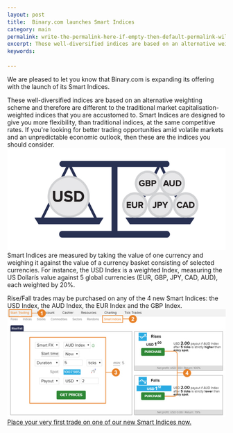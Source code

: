 ```yaml
---
layout: post
title:  Binary.com launches Smart Indices
category: main
permalink: write-the-permalink-here-if-empty-then-default-permalink-will-be-used
excerpt: These well-diversified indices are based on an alternative weighting scheme and therefore are different to the traditional market capitalisation-weighted indices that you are accustomed to. Smart Indices are designed to give you more flexibility, than traditional indices, at the same competitive rates. If you're looking for better trading opportunities amid volatile markets and an unpredictable economic outlook, then these are the indices you should consider.
keywords: 

---
```


We are pleased to let you know that Binary.com is expanding its offering with the launch of its Smart Indices.

These well-diversified indices are based on an alternative weighting scheme and therefore are different to the traditional market capitalisation-weighted indices that you are accustomed to. Smart Indices are designed to give you more flexibility, than traditional indices, at the same competitive rates. If you're looking for better trading opportunities amid volatile markets and an unpredictable economic outlook, then these are the indices you should consider.
 ![](/post_images/6814221_orig.jpg)
Smart Indices are measured by taking the value of one currency and weighing it against the value of a currency basket consisting of selected currencies. For instance, the USD Index is a weighted Index, measuring the US Dollarís value against 5 global currencies (EUR, GBP, JPY, CAD, AUD), each weighted by 20%. 

Rise/Fall trades may be purchased on any of the 4 new Smart Indices: the USD Index, the AUD Index, the EUR Index and the GBP Index.
 ![](/post_images/2049047.jpg)
[Place your very first trade on one of our new Smart Indices now.](https://www.binary.com/c/trade.cgi?market=smarties&time=5t&form_name=risefall&expiry_&amount_&H=S0P&currency=USD&underlying_symbol=WLDAUD&amount=2&date_&&l=EN?utm_medium=social&utm_source=blog&utm_content=whatsnew)

